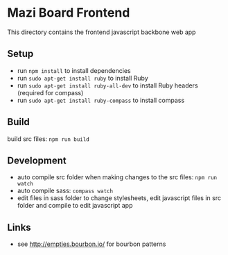 # Mazi Board Frontend

This directory contains the frontend javascript backbone web app 

## Setup

* run `npm install` to install dependencies
* run `sudo apt-get install ruby` to install Ruby
* run `sudo apt-get install ruby-all-dev` to install Ruby headers (required for compass)
* run `sudo apt-get install ruby-compass` to install compass

## Build

build src files: `npm run build`

## Development

* auto compile src folder when making changes to the src files: `npm run watch`
* auto compile sass: `compass watch`
* edit files in sass folder to change stylesheets, edit javascript files in src folder and compile to edit javascript app

## Links

* see <http://empties.bourbon.io/> for bourbon patterns